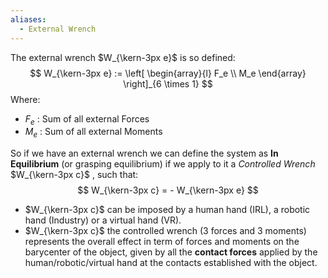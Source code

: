 ```yaml
---
aliases:
  - External Wrench
---
```

The external wrench $W_{\kern-3px e}$ is so defined:$$
W_{\kern-3px e} := 
\left[
\begin{array}{l}
F_e
\\
M_e
\end{array}
\right]_{6 \times 1}
$$Where:
- $F_e$ : Sum of all external Forces
- $M_e$ : Sum of all external Moments

So if we have an external wrench we can define the system as **In Equilibrium** (or grasping equilibrium) if we apply to it a *Controlled Wrench* $W_{\kern-3px c}$ , such that:
$$
W_{\kern-3px c} = - W_{\kern-3px e}
$$
- $W_{\kern-3px c}$ can be imposed by a human hand (IRL), a robotic hand (Industry) or a virtual hand (VR).
- $W_{\kern-3px c}$ the controlled wrench (3 forces and 3 moments) represents the overall effect in term of forces and moments on the barycenter of the object, given by all the **contact forces** applied by the human/robotic/virtual hand at the contacts established with the object.